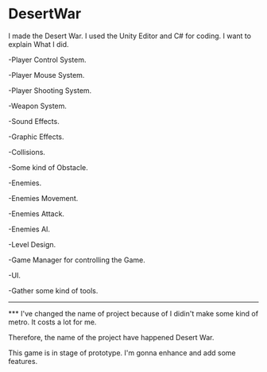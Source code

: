 # DesertWar

I made the Desert War. I used the Unity Editor and C# for coding. I want to explain What I did.

-Player Control System.

-Player Mouse System.

-Player Shooting System.

-Weapon System.

-Sound Effects.

-Graphic Effects.

-Collisions.

-Some kind of Obstacle.

-Enemies.

-Enemies Movement.

-Enemies Attack.

-Enemies AI.

-Level Design.

-Game Manager for controlling the Game.

-UI.

-Gather some kind of tools.

------------------------------------------------------------------------------------------------------------

*** I've changed the name of project because of I didin't make some kind of metro. It costs a lot for me. 

Therefore, the name of the project have happened Desert War.

This game is in stage of prototype. I'm gonna enhance and add some features.
